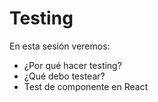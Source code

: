 # Testing

En esta sesión veremos:

- ¿Por qué hacer testing?
- ¿Qué debo testear?
- Test de componente en React
